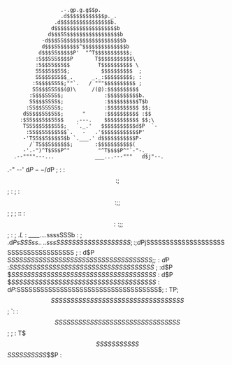                      .-.gp.g.g$$p.
                     .d$$$$$$$$$$$$p._.
                   .d$$$$$$$$$$$$$$$$b.
                  d$$$$$$$$$$$$$$$$$$$$b
                 d$$$SS$$$$$$$$$$$$$$$$$b
               -d$$$SS$$$$$$$$$$$$$$$$$$$b
               d$$$SS$$$$$$^$$$$$$$$$$$$$$b
              d$$$SS$$$$$P'  "^T$$$$$$$$$$$;
             :S$$SSS$$$$P       T$$$$$$$$$$$\
             :S$$SS$$S$$         T$$$$$$$$$$ \
             SS$$S$$SS$;          $$$$$$$$$$  ;
             SS$$S$SS$$_.      _._:$$$$$$$$$; :
            :S$$$$SSS$;""`.   / """$$$$$$$$$$ ;
            SS$$$SSS$$(@)\     /(@):$$$$$$$$$$
           :S$$$SSSS$;             :$$$$$$$$$$b.
           SS$$$SSSS$;             :$$$$$$$$$$T$b
          :SS$$SSSSS$;             :$$$$$$$$$$ $$;
         dSS$$$SS$SS$;      "      :$$$$$$$$$$ :$$
        :$SS$$$S$$SS$$    .---.    $$$$$$$$$$$ $$;\
         TSSS$$S$$$SS$;   `._.'   $$$$$$$$$$$d$P  `-
          :SS$$SS$$$S$$`.   -   .'$$$$$$$$$$$$P'
         -'TSS$$S$$$$S$b `.___.' d$$$$$$$$$$$P-
           /`TS$$S$$$$$$;       :$$$$$$$$$$$(
         -'.-")^T$SS$P^"         "^T$$$$P^"`-"-._
      .--""""---...             ___...---"""   d$j"--.
   .-"                      --'               d$P     --
  /                                          d$P       ;
 :                                          :$$        :
 ;                                          $$;        :
 ;                                         :$$         :
 ;        ;                                $$;         ;
 ;        ::                              :$$         :
 :         ;                ;             $$;         :
  ;      ._L_               : ____....ssssSSSb        :
  ;    .d$PsSSSss..__...sssSSSSSSSSSSSSSSSSSSS;       :
  ;   d$PjSSSSSSSSSSSSSSSSSSSSSSSSSSSSSSSSSSSSS       ;
  :  d$P $SSSSSSSSSSSSSSSSSSSSSSSSSSSSSSSSSSSSS;      ;
  : d$P :$SSSSSSSSSSSSSSSSSSSSSSSSSSSSSSSSSSSSS$      ;
  :d$P  $$SSSSSSSSSSSSSSSSSSSSSSSSSSSSSSSSSSSSS$     :
  d$P   $$SSSSSSSSSSSSSSSSSSSSSSSSSSSSSSSSSSSSS$     :
 d$P    :$SSSSSSSSSSSSSSSSSSSSSSSSSSSSSSSSSSSS$;     :
 TP;     $$SSSSSSSSSSSSSSSSSSSSSSSSSSSSSSSSSS$$      ;
  `:     :$$SSSSSSSSSSSSSSSSSSSSSSSSSSSSSSSS$$;      ;
   :      T$$$SSSSSSSSSSS$$$$$$$SSSSSSSSSS$$$P      : 
